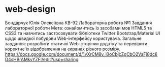 # web-design
Бондарчук Юлія Олексіївна
КВ-92
Лабораторна робота №1
Завдання лабораторної роботи
Мета: ознайомитись із засобами мов HTML5 та CSS3 та навчитись застосовувати бібліотеки Twitter Bootstrap/Material UI щодо швидкої побудови Web-інтерфейсу користувача.
Загальне завдання: розробити статичні Web-сторінки додатку та перевірити коректне їх відображення на екранах різного розміру.
https://docs.google.com/document/d/1vXrCM8v_l0oCbjcZgCbO2VaFj8dc8D4sHBrAMkvYZFI/edit?usp=sharing
